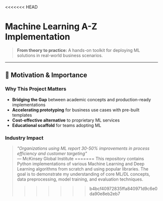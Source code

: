 <<<<<<< HEAD
# Machine Learning A-Z Implementation
> **From theory to practice:** A hands-on toolkit for deploying ML solutions in real-world business scenarios.

---

## 🎯 Motivation & Importance

### Why This Project Matters
- **Bridging the Gap** between academic concepts and production-ready implementations
- **Accelerating prototyping** for business use cases with pre-built templates
- **Cost-effective alternative** to proprietary ML services
- **Educational scaffold** for teams adopting ML

### Industry Impact
> *"Organizations using ML report 30-50% improvements in process efficiency and customer targeting"*  
> — McKinsey Global Institute
=======
This repository contains Python implementations of various Machine Learning and Deep Learning algorithms from scratch and using popular libraries. 
The goal is to demonstrate my understanding of core ML/DL concepts, data preprocessing, model training, and evaluation techniques.
>>>>>>> b4bcf40972835ffa840971d9c6e0da90e8eb2eb7
